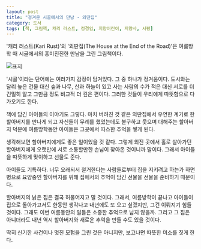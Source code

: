 ```yaml
---
layout: post
title: "정겨운 시골에서의 만남 - 외딴집"
category: 도서
tags: [책, 그림책, 캐리 러스트, 정경임, 지양어린이, 지양사, 서평]
---
```


'캐리 러스트(Kari Rust)'의
'외딴집(The House at the End of the Road)'은
여름방학 때 시골에서의 흥미진진한 만남을 그린 그림책이다.

![표지](https://lh3.googleusercontent.com/heZarsPVQEtKhLjT5MWPMZLCgqmSHxCG8RCIRw-QwR6B912S1A7mYDqVwP5viqkJakc3DjBHUTl6Qg=s480)

'시골'이라는 단어에는 여러가지 감정이 담겨있다.
그 중 하나가 정겨움이다.
도시와는 달리 높은 건물 대신 숲과 나무, 산과 하늘이 있고
사는 사람의 수가 적은 대신
서로를 더 긴밀히 알고 그만큼 정도 비교적 더 깊은 편이다.
그러한 것들이 우리에게 따뜻함으로 다가오기도 한다.

책에 담긴 아이들의 이야기도 그렇다.
마치 버려진 것 같은 외딴집에서
우연한 계기로 한 할아버지를 만나게 되고
자신들이 무례를 했었는데도 불구하고 웃으며 대해주는 할아버지 덕분에
여름방학동안 아이들은 그곳에서 따스한 추억을 쌓게 된다.

생각해보면 할아버지에게도 좋은 일이었을 것 같다.
그렇게 외진 곳에서 홀로 살아가던 할아버지에게
오랫만에 서로 소통할만한 손님이 찾아온 것이니까 말이다.
그래서 아이들을 따뜻하게 맞이하고 선물도 준다.

아이들도 기특하다.
너무 오래되서 철거한다는 사람들로부터 집을 지키려고 하는가 하면
병으로 요양중인 할아버지를 위해 집에서의 추억이 담긴 선물을 선물을 준비하기 때문이다.

할아버지의 낡은 집은 결국 허물어지고 말 것이다.
그래서, 여름방학이 끝나고 아이들이 집으로 돌아가고서도 한동안 생각나고
내년에도 또 오고 싶겠지만, 그건 이뤄지기 힘들 것이다.
그래도 이번 여름동안의 일들은 소중한 추억으로 남지 않을까.
그리고 그 집은 아니더라도 내년 역시 할아버지와 새로운 추억을 만들 수도 있을 것이다.

딱히 신기한 사건이나 멋진 모험을 그린 것은 아니지만,
보고나면 따뜻한 미소를 짓게 한다.
